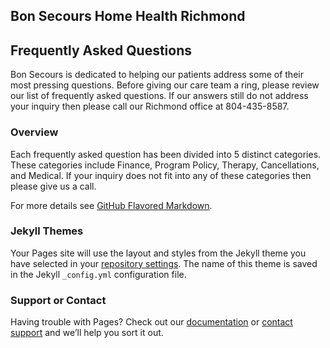 ## Bon Secours Home Health Richmond
## Frequently Asked Questions
Bon Secours is dedicated to helping our patients address some of their most pressing questions. Before giving our care team a ring, please review our list of frequently asked questions. If our answers still do not address your inquiry then please call our Richmond office at 804-435-8587. 

### Overview

Each frequently asked question has been divided into 5 distinct categories. These categories include Finance, Program Policy, Therapy, Cancellations, and Medical. If your inquiry does not fit into any of these categories then please give us a call.




For more details see [GitHub Flavored Markdown](https://guides.github.com/features/mastering-markdown/).

### Jekyll Themes

Your Pages site will use the layout and styles from the Jekyll theme you have selected in your [repository settings](https://github.com/kgoode-web/Bon-Secours-RVA-FAQ/settings). The name of this theme is saved in the Jekyll `_config.yml` configuration file.

### Support or Contact

Having trouble with Pages? Check out our [documentation](https://help.github.com/categories/github-pages-basics/) or [contact support](https://github.com/contact) and we’ll help you sort it out.
